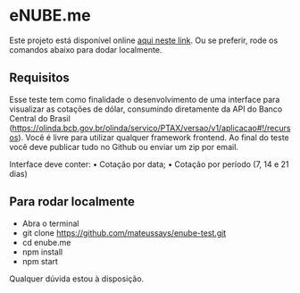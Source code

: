 # eNUBE.me

Este projeto está disponível online [aqui neste link](https://enube.herokuapp.com/). Ou se preferir, rode os comandos abaixo para dodar localmente.

## Requisitos

Esse teste tem como finalidade o desenvolvimento de uma interface para visualizar as
cotações de dólar, consumindo diretamente da API do Banco Central do Brasil
(https://olinda.bcb.gov.br/olinda/servico/PTAX/versao/v1/aplicacao#!/recursos).
Você é livre para utilizar qualquer framework frontend.
Ao final do teste você deve publicar tudo no Github ou enviar um zip por email.

Interface deve conter:
• Cotação por data;
• Cotação por período (7, 14 e 21 dias)

## Para rodar localmente
- Abra o terminal
- git clone https://github.com/mateussays/enube-test.git
 - cd enube.me
 - npm install
- npm start

Qualquer dúvida estou à disposição.